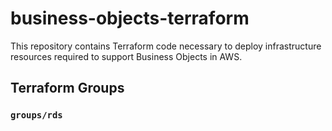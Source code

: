 # business-objects-terraform
This repository contains Terraform code necessary to deploy infrastructure resources required to support Business Objects in AWS.

## Terraform Groups
### `groups/rds`
